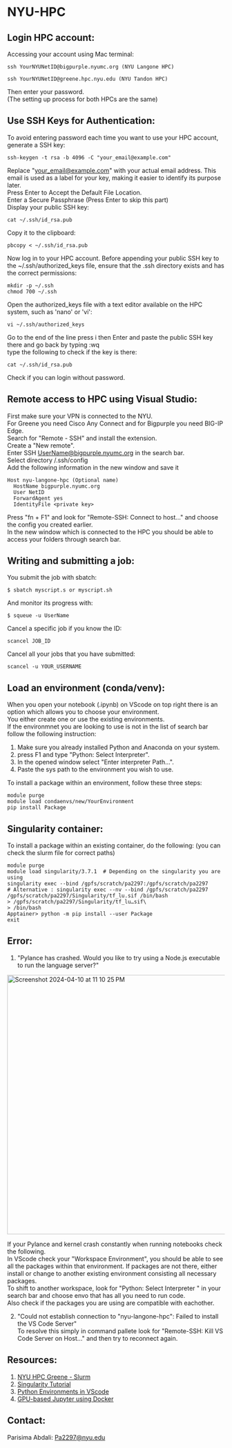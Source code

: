 # NYU-HPC

## Login HPC account:
Accessing your account using Mac terminal:
~~~
ssh YourNYUNetID@bigpurple.nyumc.org (NYU Langone HPC)
~~~
~~~
ssh YourNYUNetID@greene.hpc.nyu.edu (NYU Tandon HPC)
~~~
Then enter your password. \
(The setting up process for both HPCs are the same)

## Use SSH Keys for Authentication:
To avoid entering password each time you want to use your HPC account, generate a SSH key:
~~~
ssh-keygen -t rsa -b 4096 -C "your_email@example.com"
~~~
Replace "your_email@example.com" with your actual email address. This email is used as a label for your key, making it easier to identify its purpose later.\
Press Enter to Accept the Default File Location. \
Enter a Secure Passphrase (Press Enter to skip this part) \
Display your public SSH key:
~~~
cat ~/.ssh/id_rsa.pub
~~~
Copy it to the clipboard:
~~~
pbcopy < ~/.ssh/id_rsa.pub
~~~
Now log in to your HPC account. Before appending your public SSH key to the ~/.ssh/authorized_keys file, ensure that the .ssh directory exists and has the correct permissions:
~~~
mkdir -p ~/.ssh
chmod 700 ~/.ssh
~~~
Open the authorized_keys file with a text editor available on the HPC system, such as 'nano' or 'vi':
~~~
vi ~/.ssh/authorized_keys
~~~
Go to the end of the line press i then Enter and paste the public SSH key there and go back by typing :wq \
type the following to check if the key is there:
~~~
cat ~/.ssh/id_rsa.pub
~~~
Check if you can login without password. 

## Remote access to HPC using Visual Studio:
First make sure your VPN is connected to the NYU. \
For Greene you need Cisco Any Connect and for Bigpurple you need BIG-IP Edge. \
Search for "Remote - SSH" and install the extension. \
Create a "New remote".\
Enter SSH UserName@bigpurple.nyumc.org in the search bar. \
Select directory /.ssh/config \
Add the following information in the new window and save it 
~~~
Host nyu-langone-hpc (Optional name)
  HostName bigpurple.nyumc.org
  User NetID
  ForwardAgent yes
  IdentityFile <private key>
~~~

Press "fn + F1" and look for "Remote-SSH: Connect to host..." and choose the config you created earlier. \
In the new window which is connected to the HPC you should be able to access your folders through search bar. 

## Writing and submitting a job:
You submit the job with sbatch:
~~~
$ sbatch myscript.s or myscript.sh
~~~
And monitor its progress with:
~~~
$ squeue -u UserName
~~~
Cancel a specific job if you know the ID:
~~~
scancel JOB_ID
~~~
Cancel all your jobs that you have submitted:
~~~
scancel -u YOUR_USERNAME
~~~

## Load an environment (conda/venv):
When you open your notebook (.ipynb) on VScode on top right there is an option which allows you to choose your environment. \
You either create one or use the existing environments. \
If the environmnet you are looking to use is not in the list of search bar follow the following instruction: 
1) Make sure you already installed Python and Anaconda on your system.
2) press F1 and type "Python: Select Interpreter".
3) In the opened window select "Enter interpreter Path...".
4) Paste the sys path to the environment you wish to use.

To install a package within an environment, follow these three steps: 
~~~
module purge
module load condaenvs/new/YourEnvironment
pip install Package
~~~
## Singularity container: 
To install a package within an existing container, do the following: 
(you can check the slurm file for correct paths) 
~~~
module purge
module load singularity/3.7.1  # Depending on the singularity you are using
singularity exec --bind /gpfs/scratch/pa2297:/gpfs/scratch/pa2297
# Alternative : singularity exec --nv --bind /gpfs/scratch/pa2297 /gpfs/scratch/pa2297/Singularity/tf_lu.sif /bin/bash
> /gpfs/scratch/pa2297/Singularity/tf_lu…sif\
> /bin/bash
Apptainer> python -m pip install --user Package
exit
~~~
## Error: 
1. "Pylance has crashed. Would you like to try using a Node.js executable to run the language server?"
 <img width="600" alt="Screenshot 2024-04-10 at 11 10 25 PM" src="https://github.com/parisimaa/NYU-HPC/assets/54392924/119f38fe-0863-495e-a3a7-bd36cf37661a">

If your Pylance and kernel crash constantly when running notebooks check the following. \
In VScode check your "Workspace Environment", you should be able to see all the packages within that environment. If packages are not there, either install or change to another existing environment consisting all necessary packages. \
To shift to another workspace, look for "Python: Select Interpreter " in your search bar and choose envo that has all you need to run code. \
Also check if the packages you are using are compatible with eachother. 

2. "Could not establish connection to "nyu-langone-hpc": Failed to install the VS Code Server" \
To resolve this simply in command pallete look for "Remote-SSH: Kill VS Code Server on Host..." and then try to reconnect again. 

## Resources:
1. [NYU HPC Greene - Slurm](https://sites.google.com/nyu.edu/nyu-hpc/training-support/general-hpc-topics/slurm-submitting-jobs)
2. [Singularity Tutorial](https://singularity-tutorial.github.io/02-basic-usage/)
3. [Python Environments in VScode](https://code.visualstudio.com/docs/python/environments)
4. [GPU-based Jupyter using Docker](https://cschranz.medium.com/set-up-your-own-gpu-based-jupyterlab-e0d45fcacf43)


## Contact:
Parisima Abdali: Pa2297@nyu.edu


